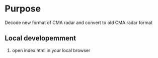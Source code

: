 # Purpose
Decode new format of CMA radar and convert to old CMA radar format

## Local developemment
1. open index.html in your local browser
